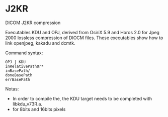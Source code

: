 # J2KR
DICOM J2KR compression

Executables KDU and OPJ, derived from OsiriX 5.9 and Horos 2.0 for Jpeg 2000 lossless compression of DIOCM files. These executables show how to link openjpeg, kakadu and dcmtk.

Command syntax:

```
OPJ | KDU
inRelativePathOr*
inBasePath/
doneBasePath
errBasePath
```

Notas:
* In order to compile the, the KDU target needs to be completed with libkdu_v73R.a.
* for 8bits and 16bits pixels 
